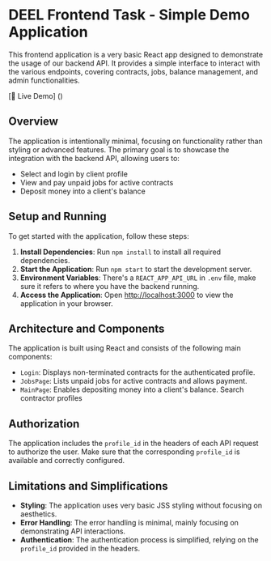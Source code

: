 # DEEL Frontend Task - Simple Demo Application

This frontend application is a very basic React app designed to demonstrate the usage of our backend API. It provides a simple interface to interact with the various endpoints, covering contracts, jobs, balance management, and admin functionalities.

[🚀 Live Demo] ()

## Overview

The application is intentionally minimal, focusing on functionality rather than styling or advanced features. The primary goal is to showcase the integration with the backend API, allowing users to:

- Select and login by client profile
- View and pay unpaid jobs for active contracts
- Deposit money into a client's balance

## Setup and Running

To get started with the application, follow these steps:

1. **Install Dependencies**: Run `npm install` to install all required dependencies.
2. **Start the Application**: Run `npm start` to start the development server.
3. **Environment Variables**: There's a `REACT_APP_API_URL` in `.env` file, make sure it refers to where you have the backend running.
4. **Access the Application**: Open [http://localhost:3000](http://localhost:3000) to view the application in your browser.

## Architecture and Components

The application is built using React and consists of the following main components:

- `Login`: Displays non-terminated contracts for the authenticated profile.
- `JobsPage`: Lists unpaid jobs for active contracts and allows payment.
- `MainPage`: Enables depositing money into a client's balance. Search contractor profiles

## Authorization

The application includes the `profile_id` in the headers of each API request to authorize the user. Make sure that the corresponding `profile_id` is available and correctly configured.

## Limitations and Simplifications

- **Styling**: The application uses very basic JSS styling without focusing on aesthetics.
- **Error Handling**: The error handling is minimal, mainly focusing on demonstrating API interactions.
- **Authentication**: The authentication process is simplified, relying on the `profile_id` provided in the headers.

